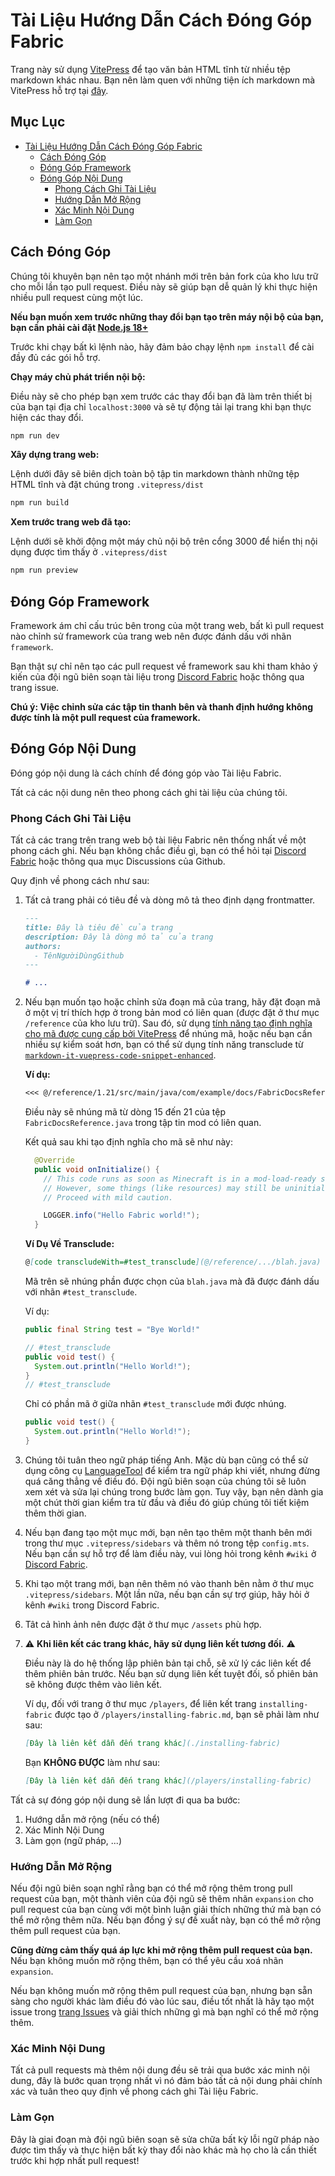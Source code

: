 # Tài Liệu Hướng Dẫn Cách Đóng Góp Fabric

Trang này sử dụng [VitePress](https://vitepress.dev/) để tạo văn bản HTML tĩnh từ nhiều tệp markdown khác nhau. Bạn nên làm quen với những tiện ích markdown mà VitePress hỗ trợ tại [đây](https://vitepress.dev/guide/markdown#features).

## Mục Lục

- [Tài Liệu Hướng Dẫn Cách Đóng Góp Fabric](#tài-liệu-hướng-dẫn-cách-đóng-góp-fabric)
  - [Cách Đóng Góp](#cách-đóng-góp)
  - [Đóng Góp Framework](#đóng-góp-framework)
  - [Đóng Góp Nội Dung](#đóng-góp-nội-dung)
    - [Phong Cách Ghi Tài Liệu](#phong-cách-ghi-tài-liệu)
    - [Hướng Dẫn Mở Rộng](#hướng-dẫn-mở-rộng)
    - [Xác Minh Nội Dung](#xác-minh-nội-dung)
    - [Làm Gọn](#làm-gọn)

## Cách Đóng Góp

Chúng tôi khuyên bạn nên tạo một nhánh mới trên bản fork của kho lưu trữ cho mỗi lần tạo pull request. Điều này sẽ giúp bạn dễ quản lý khi thực hiện nhiều pull request cùng một lúc.

**Nếu bạn muốn xem trước những thay đổi bạn tạo trên máy nội bộ của bạn, bạn cần phải cài đặt [Node.js 18+](https://nodejs.org/en/)**

Trước khi chạy bất kì lệnh nào, hãy đảm bảo chạy lệnh `npm install` để cài đầy đủ các gói hỗ trợ.

**Chạy máy chủ phát triển nội bộ:**

Điều này sẽ cho phép bạn xem trước các thay đổi bạn đã làm trên thiết bị của bạn tại địa chỉ `localhost:3000` và sẽ tự động tải lại trang khi bạn thực hiện các thay đổi.

```sh
npm run dev
```

**Xây dựng trang web:**

Lệnh dưới đây sẽ biên dịch toàn bộ tập tin markdown thành những tệp HTML tĩnh và đặt chúng trong `.vitepress/dist`

```sh
npm run build
```

**Xem trước trang web đã tạo:**

Lệnh dưới sẽ khởi động một máy chủ nội bộ trên cổng 3000 để hiển thị nội dụng được tìm thấy ở `.vitepress/dist`

```sh
npm run preview
```

## Đóng Góp Framework

Framework ám chỉ cấu trúc bên trong của một trang web, bất kì pull request nào chỉnh sử framework của trang web nên được đánh dấu với nhãn `framework`.

Bạn thật sự chỉ nên tạo các pull request về framework sau khi tham khảo ý kiến của đội ngũ biên soạn tài liệu trong [Discord Fabric](https://discord.gg/v6v4pMv) hoặc thông qua trang issue.

**Chú ý: Việc chỉnh sửa các tập tin thanh bên và thanh định hướng không được tính là một pull request của framework.**

## Đóng Góp Nội Dung

Đóng góp nội dung là cách chính để đóng góp vào Tài liệu Fabric.

Tất cả các nội dung nên theo phong cách ghi tài liệu của chúng tôi.

### Phong Cách Ghi Tài Liệu

Tất cả các trang trên trang web bộ tài liệu Fabric nên thống nhất về một phong cách ghi. Nếu bạn không chắc điều gì, bạn có thể hỏi tại [Discord Fabric](https://discord.gg/v6v4pMv) hoặc thông qua mục Discussions của Github.

Quy định về phong cách như sau:

1. Tất cả trang phải có tiêu đề và dòng mô tả theo định dạng frontmatter.

   ```md
   ---
   title: Đây là tiêu đề của trang
   description: Đây là dòng mô tả của trang
   authors:
     - TênNgườiDùngGithub
   ---

   # ...
   ```

2. Nếu bạn muốn tạo hoặc chỉnh sửa đoạn mã của trang, hãy đặt đoạn mã ở một vị trí thích hợp ở trong bản mod có liên quan (được đặt ở thư mục `/reference` của kho lưu trữ). Sau đó, sử dụng [tính năng tạo định nghĩa cho mã được cung cấp bởi VitePress](https://vitepress.dev/guide/markdown#import-code-snippets) để nhúng mã, hoặc nếu bạn cần nhiều sự kiểm soát hơn, bạn có thể sử dụng tính năng transclude từ [`markdown-it-vuepress-code-snippet-enhanced`](https://github.com/fabioaanthony/markdown-it-vuepress-code-snippet-enhanced).

   **Ví dụ:**

   ```md
   <<< @/reference/1.21/src/main/java/com/example/docs/FabricDocsReference.java{15-21 java}
   ```

   Điều này sẽ nhúng mã từ dòng 15 đến 21 của tệp `FabricDocsReference.java` trong tập tin mod có liên quan.

   Kết quả sau khi tạo định nghĩa cho mã sẽ như này:

   ```java
     @Override
     public void onInitialize() {
       // This code runs as soon as Minecraft is in a mod-load-ready state.
       // However, some things (like resources) may still be uninitialized.
       // Proceed with mild caution.

       LOGGER.info("Hello Fabric world!");
     }
   ```

   **Ví Dụ Về Transclude:**

   ```md
   @[code transcludeWith=#test_transclude](@/reference/.../blah.java)
   ```

   Mã trên sẽ nhúng phần được chọn của `blah.java` mà đã được đánh dấu với nhãn `#test_transclude`.

   Ví dụ:

   ```java
   public final String test = "Bye World!"

   // #test_transclude
   public void test() {
     System.out.println("Hello World!");
   }
   // #test_transclude
   ```

   Chỉ có phần mã ở giữa nhãn `#test_transclude` mới được nhúng.

   ```java
   public void test() {
     System.out.println("Hello World!");
   }
   ```

3. Chúng tôi tuân theo ngữ pháp tiếng Anh. Mặc dù bạn cũng có thể sử dụng công cụ [LanguageTool](https://languagetool.org/) để kiểm tra ngữ pháp khi viết, nhưng đừng quá căng thẳng về điều đó. Đội ngũ biên soạn của chúng tôi sẽ luôn xem xét và sửa lại chúng trong bước làm gọn. Tuy vậy, bạn nên dành gia một chút thời gian kiểm tra từ đầu và điều đó giúp chúng tôi tiết kiệm thêm thời gian.

4. Nếu bạn đang tạo một mục mới, bạn nên tạo thêm một thanh bên mới trong thư mục `.vitepress/sidebars` và thêm nó trong tệp `config.mts`. Nếu bạn cần sự hỗ trợ để làm điều này, vui lòng hỏi trong kênh `#wiki` ở [Discord Fabric](https://discord.gg/v6v4pMv).

5. Khi tạo một trang mới, bạn nên thêm nó vào thanh bên nằm ở thư mục `.vitepress/sidebars`. Một lần nữa, nếu bạn cần sự trợ giúp, hãy hỏi ở kênh `#wiki` trong Discord Fabric.

6. Tât cả hình ảnh nên được đặt ở thư mục `/assets` phù hợp.

7. ⚠️ **Khi liên kết các trang khác, hãy sử dụng liên kết tương đối.** ⚠️

   Điều này là do hệ thống lập phiên bản tại chỗ, sẽ xử lý các liên kết để thêm phiên bản trước. Nếu bạn sử dụng liên kết tuyệt đối, số phiên bản sẽ không được thêm vào liên kết.

   Ví dụ, đối với trang ở thư mục `/players`, để liên kết trang `installing-fabric` được tạo ở `/players/installing-fabric.md`, bạn sẽ phải làm như sau:

   ```md
   [Đây là liên kết dẫn đến trang khác](./installing-fabric)
   ```

   Bạn **KHÔNG ĐƯỢC** làm như sau:

   ```md
   [Đây là liên kết dẫn đến trang khác](/players/installing-fabric)
   ```

Tất cả sự đóng góp nội dung sẽ lần lượt đi qua ba bước:

1. Hướng dẫn mở rộng (nếu có thể)
2. Xác Minh Nội Dung
3. Làm gọn (ngữ pháp, ...)

### Hướng Dẫn Mở Rộng

Nếu đội ngũ biên soạn nghĩ rằng bạn có thể mở rộng thêm trong pull request của bạn, một thành viên của đội ngũ sẽ thêm nhãn `expansion` cho pull request của bạn cùng với một bình luận giải thích những thứ mà bạn có thể mở rộng thêm nữa. Nếu bạn đồng ý sự đề xuất này, bạn có thể mở rộng thêm pull request của bạn.

**Cũng đừng cảm thấy quá áp lực khi mở rộng thêm pull request của bạn.** Nếu bạn không muốn mở rộng thêm, bạn có thể yêu cầu xoá nhãn `expansion`.

Nếu bạn không muốn mở rộng thêm pull request của bạn, nhưng bạn sẵn sàng cho người khác làm điều đó vào lúc sau, điều tốt nhất là hãy tạo một issue trong [trang Issues](https://github.com/FabricMC/fabric-docs/issues) và giải thích những gì mà bạn nghĩ có thể mở rộng thêm.

### Xác Minh Nội Dung

Tất cả pull requests mà thêm nội dung đều sẽ trải qua bước xác minh nội dung, đây là bước quan trọng nhất vì nó đảm bảo tất cả nội dung phải chính xác và tuân theo quy định về phong cách ghi Tài liệu Fabric.

### Làm Gọn

Đây là giai đoạn mà đội ngũ biên soạn sẽ sửa chữa bất kỳ lỗi ngữ pháp nào được tìm thấy và thực hiện bất kỳ thay đổi nào khác mà họ cho là cần thiết trước khi hợp nhất pull request!
